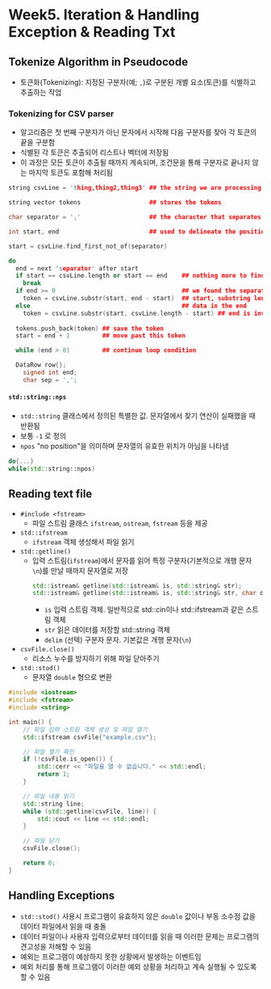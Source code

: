 # Week5. Iteration & Handling Exception & Reading Txt
## Tokenize Algorithm in Pseudocode
- 토큰화(Tokenizing): 지정된 구분자(예; `,`)로 구분된 개별 요소(토큰)를 식별하고 추출하는 작업

### Tokenizing for CSV parser
- 알고리즘은 첫 번째 구분자가 아닌 문자에서 시작해 다음 구분자를 찾아 각 토큰의 끝을 구분함
- 식별된 각 토큰은 추출되어 리스트나 벡터에 저장됨
- 이 과정은 모든 토큰이 추출될 때까지 계속되며, 조건문을 통해 구분자로 끝나지 않는 마지막 토큰도 포함해 처리됨

```cpp
string csvLine = 'thing,thing2,thing3' ## the string we are processing

string vector tokens                   ## stores the tokens

char separator = ','                   ## the character that separates the tokens

int start, end                         ## used to delineate the position of the tokens

start = csvLine.find_first_not_of(separator)

do
  end = next 'separator' after start
  if start == csvLine.length or start == end    ## nothing more to find
    break
  if end >= 0                                   ## we found the separator
    token = csvLine.substr(start, end - start)  ## start, substring length
  else                                          ## data in the end
    token = csvLine.substr(start, csvLine.length - start) ## end is invalid
  
  tokens.push_back(token) ## save the token
  start = end + 1         ## move past this token

  while (end > 0)         ## continue loop condition

  DataRow row{};
    signed int end;
    char sep = ',';

```

#### `std::string::nps`
- `std::string` 클래스에서 정의된 특별한 값. 문자열에서 찾기 연산이 실패했을 때 반환됨
- 보통 `-1` 로 정의
- `npos` "no position"을 의미하며 문자열의 유효한 위치가 아님을 나타냄

```cpp
do{...}
while(std::string::npos)
```

## Reading text file
- `#include <fstream>`
  - 파일 스트림 클래스 `ifstream`, `ostream`, `fstream` 등을 제공 
- `std::ifstream`
  - `ifstream` 객체 생성해서 파일 읽기
- `std::getline()`
  - 입력 스트림(`ifstream`)에서 문자를 읽어 특정 구분자(기본적으로 개행 문자 `\n`)를 만날 때까지 문자열로 저장
    ```cpp
    std::istream& getline(std::istream& is, std::string& str);
    std::istream& getline(std::istream& is, std::string& str, char delim);
    ```
    - `is` 입력 스트림 객체. 일반적으로 std::cin이나 std::ifstream과 같은 스트림 객체
    - `str` 읽은 데이터를 저장할 std::string 객체
    - `delim` (선택) 구분자 문자. 기본값은 개행 문자(`\n`)
- `csvFile.close()`
  - 리소스 누수를 방지하기 위해 파일 닫아주기
- `std::stod()`
  - 문자열 `double` 형으로 변환

```cpp
#include <iostream>
#include <fstream>
#include <string>

int main() {
    // 파일 입력 스트림 객체 생성 및 파일 열기
    std::ifstream csvFile{"example.csv"};

    // 파일 열기 확인
    if (!csvFile.is_open()) {
        std::cerr << "파일을 열 수 없습니다." << std::endl;
        return 1;
    }

    // 파일 내용 읽기
    std::string line;
    while (std::getline(csvFile, line)) {
        std::cout << line << std::endl;
    }

    // 파일 닫기
    csvFile.close();

    return 0;
}
```

## Handling Exceptions
- `std::stod()` 사용시 프로그램이 유효하지 않은 `double` 값이나 부동 소수점 값을 데이터 파일에서 읽을 때 충돌
- 데이터 파일이나 사용자 입력으로부터 데이터를 읽을 때 이러한 문제는 프로그램의 견고성을 저해할 수 있음
- 예외는 프로그램이 예상하지 못한 상황에서 발생하는 이벤트임
- 예외 처리를 통해 프로그램이 이러한 예외 상황을 처리하고 계속 실행될 수 있도록 할 수 있음